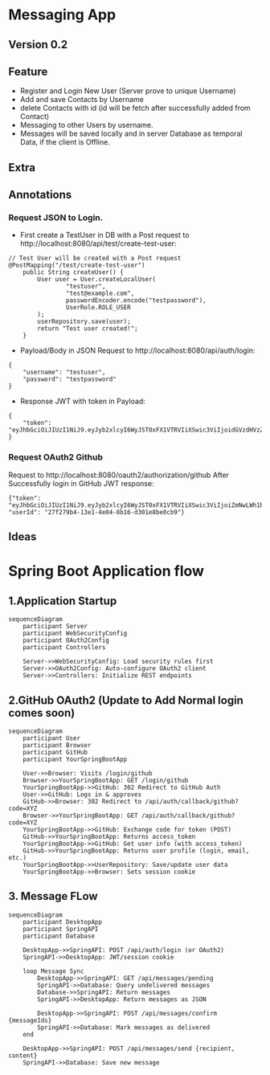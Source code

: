 # Messaging App
## Version 0.2


## Feature
* Register and Login New User (Server prove to unique Username)
* Add and save Contacts by Username
* delete Contacts with id (id will be fetch after successfully added from Contact)
* Messaging to other Users by username.
* Messages will be saved locally and in server Database as temporal Data, if the client is Offline.

## Extra

## Annotations
### Request JSON to Login.
* First create a TestUser in DB with a Post request to http://localhost:8080/api/test/create-test-user:
```
// Test User will be created with a Post request
@PostMapping("/test/create-test-user")
    public String createUser() {
        User user = User.createLocalUser(
                "testuser",
                "test@example.com",
                passwordEncoder.encode("testpassword"),
                UserRole.ROLE_USER
        );
        userRepository.save(user);
        return "Test user created!";
    }
```
* Payload/Body in JSON Request to http://localhost:8080/api/auth/login:
```
{
    "username": "testuser",
    "password": "testpassword"
}   
```
* Response JWT with token in Payload:
```
{
    "token": "eyJhbGciOiJIUzI1NiJ9.eyJyb2xlcyI6WyJST0xFX1VTRVIiXSwic3ViIjoidGVzdHVzZXIiLCJpc3MiOiJtZXNzYWdpbmctYXBwLW1hcmZlciIsImlhdCI6MTc0NDA1MzIwMCwiZXhwIjoxNzQ0MTM5NjAwfQ.gMnRPpdmuDvOftVCna0JI5KRFh78xgDnIf_oeHEo6GA"
}
```
### Request OAuth2 Github
Request to http://localhost:8080/oauth2/authorization/github
After Successfully login in GitHub JWT response:
```
{"token": "eyJhbGciOiJIUzI1NiJ9.eyJyb2xlcyI6WyJST0xFX1VTRVIiXSwic3ViIjoiZmNwLWh1bmFuY2UiLCJpc3MiOiJtZXNzYWdpbmctYXBwLW1hcmZlciIsImlhdCI6MTc0NDA5OTc1NywiZXhwIjoxNzQ0MTg2MTU3fQ.xK_1xHXqdym8CIobrymPuAFLhlukK60J_32aaRatI2I",
"userId": "27f279b4-13e1-4e04-8b16-d301e8be0cb9"}
```
## Ideas


# Spring Boot Application flow
## 1.Application Startup
```
sequenceDiagram
    participant Server
    participant WebSecurityConfig
    participant OAuth2Config
    participant Controllers

    Server->>WebSecurityConfig: Load security rules first
    Server->>OAuth2Config: Auto-configure OAuth2 client
    Server->>Controllers: Initialize REST endpoints
```
## 2.GitHub OAuth2 (Update to Add Normal login comes soon)
```
sequenceDiagram
    participant User
    participant Browser
    participant GitHub
    participant YourSpringBootApp

    User->>Browser: Visits /login/github
    Browser->>YourSpringBootApp: GET /login/github
    YourSpringBootApp->>GitHub: 302 Redirect to GitHub Auth
    User->>GitHub: Logs in & approves
    GitHub->>Browser: 302 Redirect to /api/auth/callback/github?code=XYZ
    Browser->>YourSpringBootApp: GET /api/auth/callback/github?code=XYZ
    YourSpringBootApp->>GitHub: Exchange code for token (POST)
    GitHub->>YourSpringBootApp: Returns access_token
    YourSpringBootApp->>GitHub: Get user info (with access_token)
    GitHub->>YourSpringBootApp: Returns user profile (login, email, etc.)
    YourSpringBootApp->>UserRepository: Save/update user data
    YourSpringBootApp->>Browser: Sets session cookie
```
## 3. Message FLow
```
sequenceDiagram
    participant DesktopApp
    participant SpringAPI
    participant Database

    DesktopApp->>SpringAPI: POST /api/auth/login (or OAuth2)
    SpringAPI->>DesktopApp: JWT/session cookie

    loop Message Sync
        DesktopApp->>SpringAPI: GET /api/messages/pending
        SpringAPI->>Database: Query undelivered messages
        Database->>SpringAPI: Return messages
        SpringAPI->>DesktopApp: Return messages as JSON
        
        DesktopApp->>SpringAPI: POST /api/messages/confirm {messageIds}
        SpringAPI->>Database: Mark messages as delivered
    end

    DesktopApp->>SpringAPI: POST /api/messages/send {recipient, content}
    SpringAPI->>Database: Save new message
```